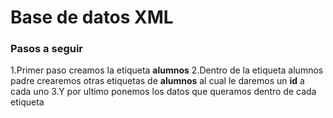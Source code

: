 # Base de datos XML

### Pasos a seguir
1.Primer paso creamos la etiqueta **alumnos**
2.Dentro de la etiqueta alumnos padre crearemos otras etiquetas de **alumnos** al cual le daremos un **id** a cada uno
3.Y por ultimo ponemos los datos que queramos dentro de cada etiqueta